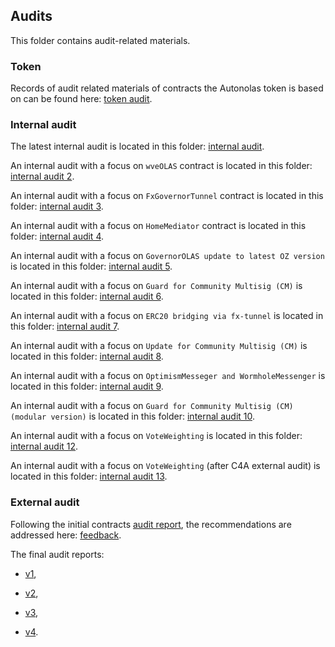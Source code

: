 ## Audits
This folder contains audit-related materials.

### Token
Records of audit related materials of contracts the Autonolas token is based on can be found here: [token audit](https://github.com/valory-xyz/autonolas-governance/blob/main/audits/token).

### Internal audit
The latest internal audit is located in this folder: [internal audit](https://github.com/valory-xyz/autonolas-governance/blob/main/audits/internal).

An internal audit with a focus on `wveOLAS` contract is located in this folder: [internal audit 2](https://github.com/valory-xyz/autonolas-governance/blob/main/audits/internal2).

An internal audit with a focus on `FxGovernorTunnel` contract is located in this folder: [internal audit 3](https://github.com/valory-xyz/autonolas-governance/blob/main/audits/internal3).

An internal audit with a focus on `HomeMediator` contract is located in this folder: [internal audit 4](https://github.com/valory-xyz/autonolas-governance/blob/main/audits/internal4).

An internal audit with a focus on `GovernorOLAS update to latest OZ version` is located in this folder: [internal audit 5](https://github.com/valory-xyz/autonolas-governance/blob/main/audits/internal5).

An internal audit with a focus on `Guard for Community Multisig (CM)` is located in this folder: [internal audit 6](https://github.com/valory-xyz/autonolas-governance/blob/main/audits/internal6).

An internal audit with a focus on `ERC20 bridging via fx-tunnel` is located in this folder: [internal audit 7](https://github.com/valory-xyz/autonolas-governance/blob/main/audits/internal7).

An internal audit with a focus on `Update for Community Multisig (CM)` is located in this folder: [internal audit 8](https://github.com/valory-xyz/autonolas-governance/blob/main/audits/internal8).

An internal audit with a focus on `OptimismMesseger and WormholeMessenger` is located in this folder: [internal audit 9](https://github.com/valory-xyz/autonolas-governance/blob/main/audits/internal9).

An internal audit with a focus on `Guard for Community Multisig (CM) (modular version)` is located in this folder: [internal audit 10](https://github.com/valory-xyz/autonolas-governance/blob/main/audits/internal10).

An internal audit with a focus on `VoteWeighting` is located in this folder: [internal audit 12](https://github.com/valory-xyz/autonolas-governance/blob/main/audits/internal12).

An internal audit with a focus on `VoteWeighting` (after C4A external audit) is located in this folder: [internal audit 13](https://github.com/valory-xyz/autonolas-governance/blob/main/audits/internal13).

### External audit
Following the initial contracts [audit report](https://github.com/valory-xyz/autonolas-governance/blob/main/audits/Valory%20Review%20Final.pdf),
the recommendations are addressed here: [feedback](https://github.com/valory-xyz/autonolas-governance/blob/main/audits/Addressing%20Initial%20ApeWorX%20Recommentations.pdf).

The final audit reports:

- [v1](https://github.com/valory-xyz/autonolas-governance/blob/main/audits/Valory%20Smart%20Contract%20Audit%20by%20Solidity%20Finance-v0.1.0.pre-audit.pdf),

- [v2](https://github.com/valory-xyz/autonolas-governance/blob/main/audits/Valory%20Smart%20Contract%20Audit%20by%20Solidity%20Finance-v1.0.0.pdf),

- [v3](https://github.com/valory-xyz/autonolas-governance/blob/main/audits/Valory%20Smart%20Contract%20Audit%20by%20Solidity%20Finance-v1.1.0.pdf),

- [v4](https://sourcehat.com/audits/ValoryOLAS/).

